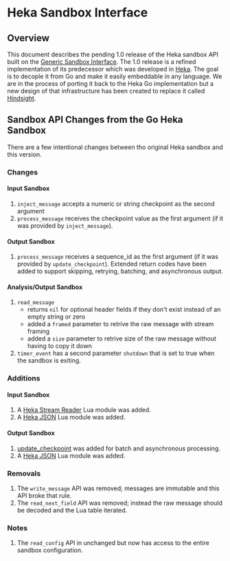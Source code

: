 # Heka Sandbox Interface

## Overview

This document describes the pending 1.0 release of the Heka sandbox API built on
the [Generic Sandbox Interface](../sandbox.html). The 1.0 release is a refined
implementation of its predecessor which was developed in 
[Heka](https://github.com/mozilla-services/heka). The goal is to decople it from
Go and make it easily embeddable in any language. We are in the process of
porting it back to the Heka Go implementation but a new design of that
infrastructure has been created to replace it called 
[Hindsight](https://github.com/trink/hindsight).

## Sandbox API Changes from the Go Heka Sandbox

There are a few intentional changes between tho original Heka sandbox and this version.

### Changes

#### Input Sandbox

1. `inject_message` accepts a numeric or string checkpoint as the second argument
1. `process_message` receives the checkpoint value as the first argument (if it was provided by `inject_message`).

#### Output Sandbox

1. `process_message` receives a sequence_id as the first argument (if it was provided by `update_checkpoint`).
   Extended return codes have been added to support skipping, retrying, batching, and asynchronous output.

#### Analysis/Output Sandbox

1. `read_message`
    * returns `nil` for optional header fields if they don't exist instead of an empty string or zero
    * added a `framed` parameter to retrive the raw message with stream framing
    * added a `size` parameter to retrive size of the raw message without having to copy it down
1. `timer_event` has a second parameter `shutdown` that is set to true when the sandbox is exiting.

### Additions

#### Input Sandbox

1. A [Heka Stream Reader](stream_reader.html) Lua module was added.
1. A [Heka JSON](heka_json.html) Lua module was added.

#### Output Sandbox

1. [update_checkpoint](output.html#update_checkpoint) was added for batch and asynchronous processing.
1. A [Heka JSON](heka_json.html) Lua module was added.

### Removals

1. The `write_message` API was removed; messages are immutable and this API broke that rule.
1. The `read_next_field` API was removed; instead the raw message should be decoded and the Lua table iterated.

### Notes

1. The `read_config` API in unchanged but now has access to the entire sandbox configuration.
